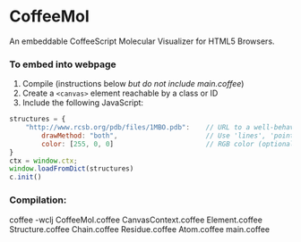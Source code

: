 CoffeeMol
=========

An embeddable CoffeeScript Molecular Visualizer for HTML5 Browsers.

### To embed into webpage
1. Compile (instructions below *but do not include main.coffee*)
3. Create a `<canvas>` element reachable by a class or ID
2. Include the following JavaScript:
``` javascript
structures = {
	"http://www.rcsb.org/pdb/files/1MBO.pdb":    // URL to a well-behaved PDB file
		drawMethod: "both",						 // Use 'lines', 'points', or 'both'
		color: [255, 0, 0]						 // RGB color (optional)
}
ctx = window.ctx;
window.loadFromDict(structures)
c.init()
```

### Compilation:

coffee -wclj CoffeeMol.coffee CanvasContext.coffee Element.coffee Structure.coffee Chain.coffee Residue.coffee Atom.coffee main.coffee
